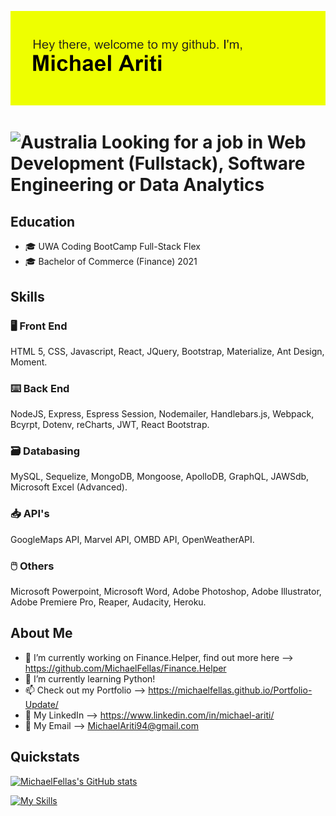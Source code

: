 ![MichaelFellas](https://github.com/MichaelFellas/MichaelFellas/blob/main/header.png?raw=true)

# ![Australia](https://raw.githubusercontent.com/stevenrskelton/flag-icon/master/png/75/country-4x3/au.png "Australia") **Looking for a job in Web Development (Fullstack), Software Engineering or Data Analytics**



## Education

- :mortar_board: UWA Coding BootCamp Full-Stack Flex
- :mortar_board: Bachelor of Commerce (Finance) 2021

## Skills

### :desktop_computer: Front End

HTML 5, CSS, Javascript, React, JQuery, Bootstrap, Materialize, Ant Design, Moment.

### :keyboard: Back End

NodeJS, Express, Espress Session, Nodemailer, Handlebars.js, Webpack, Bcyrpt, Dotenv, reCharts, JWT, React Bootstrap.

### :card_file_box: Databasing

MySQL, Sequelize, MongoDB, Mongoose, ApolloDB, GraphQL, JAWSdb, Microsoft Excel (Advanced).

### :inbox_tray: API's

GoogleMaps API, Marvel API, OMBD API, OpenWeatherAPI.

### :computer_mouse: Others

Microsoft Powerpoint, Microsoft Word, Adobe Photoshop, Adobe Illustrator, Adobe Premiere Pro, Reaper, Audacity, Heroku.

## About Me

- :microscope: I’m currently working on Finance.Helper, find out more here --> https://github.com/MichaelFellas/Finance.Helper
- 🌱 I’m currently learning Python!
- 📫 Check out my Portfolio --> https://michaelfellas.github.io/Portfolio-Update/
- :briefcase: My LinkedIn --> https://www.linkedin.com/in/michael-ariti/
- :email: My Email --> MichaelAriti94@gmail.com

## Quickstats


[![MichaelFellas's GitHub stats](https://github-readme-stats.vercel.app/api?username=MichaelFellas)](https://github.com/anuraghazra/github-readme-stats)

[![My Skills](https://skills.thijs.gg/icons?i=js,html,css,c,jquery,mongodb,mysql,nodejs,react,git,docker,md)](https://skills.thijs.gg)
